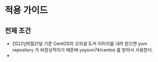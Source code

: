 # 적용 가이드

## 전제 조건
<ul>
	<li>2022년6월21일 기준 CentOS의 오피셜 도커 이미지를 내려 받으면 yum repository 가 비정상적이기 때문에 ysyoon74/centos 를 받아서 사용한다.</li>
	<li></li>
</ul>